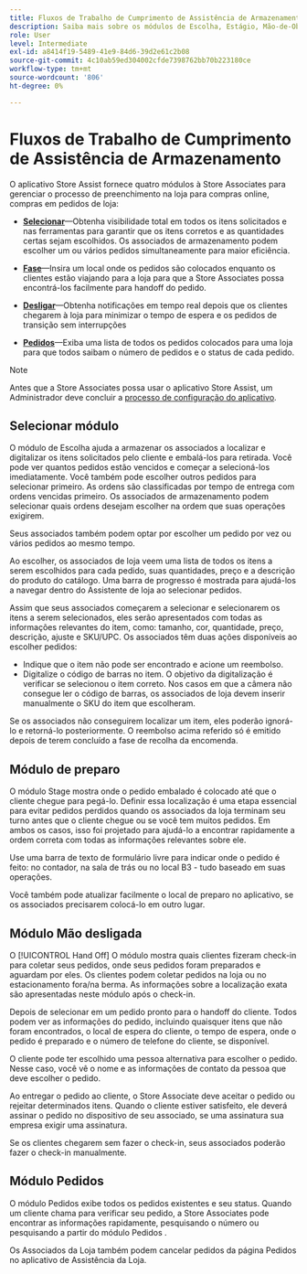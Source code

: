 ```yaml
---
title: Fluxos de Trabalho de Cumprimento de Assistência de Armazenamento
description: Saiba mais sobre os módulos de Escolha, Estágio, Mão-de-Obra e Pedidos disponíveis no aplicativo de assistência da loja. Esses módulos ativam o fluxo de trabalho de preenchimento de armazenamento completo para pedidos BOPIS. A Store Associates usa esses módulos para gerenciar e fornecer pedidos de retirada de loja aos clientes.
role: User
level: Intermediate
exl-id: a8414f19-5489-41e9-84d6-39d2e61c2b08
source-git-commit: 4c10ab59ed304002cfde7398762bb70b223180ce
workflow-type: tm+mt
source-wordcount: '806'
ht-degree: 0%

---
```


# Fluxos de Trabalho de Cumprimento de Assistência de Armazenamento

O aplicativo Store Assist fornece quatro módulos à Store Associates para gerenciar o processo de preenchimento na loja para compras online, compras em pedidos de loja:

- **[Selecionar](#pick-module)**—Obtenha visibilidade total em todos os itens solicitados e nas ferramentas para garantir que os itens corretos e as quantidades certas sejam escolhidos. Os associados de armazenamento podem escolher um ou vários pedidos simultaneamente para maior eficiência.

- **[Fase](#stage-module)**—Insira um local onde os pedidos são colocados enquanto os clientes estão viajando para a loja para que a Store Associates possa encontrá-los facilmente para handoff do pedido.

- **[Desligar](#hand-off-module)**—Obtenha notificações em tempo real depois que os clientes chegarem à loja para minimizar o tempo de espera e os pedidos de transição sem interrupções

- **[Pedidos](#orders-module)**—Exiba uma lista de todos os pedidos colocados para uma loja para que todos saibam o número de pedidos e o status de cada pedido.

>[!NOTE]
>
>Antes que a Store Associates possa usar o aplicativo Store Assist, um Administrador deve concluir a [processo de configuração do aplicativo](app-setup.md).

## Selecionar módulo

O módulo de Escolha ajuda a armazenar os associados a localizar e digitalizar os itens solicitados pelo cliente e embalá-los para retirada. Você pode ver quantos pedidos estão vencidos e começar a selecioná-los imediatamente. Você também pode escolher outros pedidos para selecionar primeiro. As ordens são classificadas por tempo de entrega com ordens vencidas primeiro. Os associados de armazenamento podem selecionar quais ordens desejam escolher na ordem que suas operações exigirem.

Seus associados também podem optar por escolher um pedido por vez ou vários pedidos ao mesmo tempo.

Ao escolher, os associados de loja veem uma lista de todos os itens a serem escolhidos para cada pedido, suas quantidades, preço e a descrição do produto do catálogo. Uma barra de progresso é mostrada para ajudá-los a navegar dentro do Assistente de loja ao selecionar pedidos.

Assim que seus associados começarem a selecionar e selecionarem os itens a serem selecionados, eles serão apresentados com todas as informações relevantes do item, como: tamanho, cor, quantidade, preço, descrição, ajuste e SKU/UPC. Os associados têm duas ações disponíveis ao escolher pedidos:

- Indique que o item não pode ser encontrado e acione um reembolso.
- Digitalize o código de barras no item. O objetivo da digitalização é verificar se selecionou o item correto. Nos casos em que a câmera não consegue ler o código de barras, os associados de loja devem inserir manualmente o SKU do item que escolheram.

Se os associados não conseguirem localizar um item, eles poderão ignorá-lo e retorná-lo posteriormente.  O reembolso acima referido só é emitido depois de terem concluído a fase de recolha da encomenda.

## Módulo de preparo

O módulo Stage mostra onde o pedido embalado é colocado até que o cliente chegue para pegá-lo. Definir essa localização é uma etapa essencial para evitar pedidos perdidos quando os associados da loja terminam seu turno antes que o cliente chegue ou se você tem muitos pedidos. Em ambos os casos, isso foi projetado para ajudá-lo a encontrar rapidamente a ordem correta com todas as informações relevantes sobre ele.

Use uma barra de texto de formulário livre para indicar onde o pedido é feito: no contador, na sala de trás ou no local B3 - tudo baseado em suas operações.

Você também pode atualizar facilmente o local de preparo no aplicativo, se os associados precisarem colocá-lo em outro lugar.

## Módulo Mão desligada

O [!UICONTROL Hand Off] O módulo mostra quais clientes fizeram check-in para coletar seus pedidos, onde seus pedidos foram preparados e aguardam por eles. Os clientes podem coletar pedidos na loja ou no estacionamento fora/na berma. As informações sobre a localização exata são apresentadas neste módulo após o check-in.

Depois de selecionar em um pedido pronto para o handoff do cliente. Todos podem ver as informações do pedido, incluindo quaisquer itens que não foram encontrados, o local de espera do cliente, o tempo de espera, onde o pedido é preparado e o número de telefone do cliente, se disponível.

O cliente pode ter escolhido uma pessoa alternativa para escolher o pedido. Nesse caso, você vê o nome e as informações de contato da pessoa que deve escolher o pedido.

Ao entregar o pedido ao cliente, o Store Associate deve aceitar o pedido ou rejeitar determinados itens. Quando o cliente estiver satisfeito, ele deverá assinar o pedido no dispositivo de seu associado, se uma assinatura sua empresa exigir uma assinatura.

Se os clientes chegarem sem fazer o check-in, seus associados poderão fazer o check-in manualmente.

## Módulo Pedidos

O módulo Pedidos exibe todos os pedidos existentes e seu status. Quando um cliente chama para verificar seu pedido, a Store Associates pode encontrar as informações rapidamente, pesquisando o número ou pesquisando a partir do módulo Pedidos .

Os Associados da Loja também podem cancelar pedidos da página Pedidos no aplicativo de Assistência da Loja.
